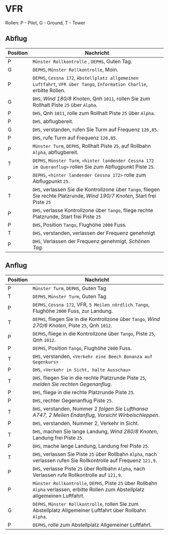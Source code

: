 # VFR

Rollen: P - Pilot, G - Ground, T - Tower

## Abflug
| Position | Nachricht                                                                                                                     |
|----------|-------------------------------------------------------------------------------------------------------------------------------|
| P        | `Münster Rollkontrolle` , `DEPHS`, Guten Tag.                                                                                 |
| G        | `DEPHS`, `Münster Rollkontrolle`, Moin.                                                                                       |
| P        | `DEPHS`, `Cessna 172`, `Abstellplatz allgemeinen Luftfahrt`, `VFR über Tango`, `Information Charlie`, erbitte Rollen.         |
| G        | `DHS`, *Wind 180/8 Knoten*, Qnh `1011`, rollen Sie zum Rollhalt Piste `25` über `Alpha`.                                      |
| P        | `DHS`, Qnh `1011`, rolle zum Rollhalt Piste `25` über `Alpha`.                                                                |
| P        | `DHS`, abflugbereit.                                                                                                          |
| G        | `DHS`, verstanden, rufen Sie Turm auf Frequenz `126,85`.                                                                      |
| P        | `DHS`, rufe Turm auf Frequenz `126,85`.                                                                                       |
| P        | `Münster Turm`, `DEPHS`, Rollhalt Piste `25`, auf Rollbahn `Alpha`, abflugbereit.                                             |
| T        | `DEPHS`, `Münster Turm`, `<hinter landender Cessna 172 im Queranflug>` rollen Sie zum Abflugpunkt Piste `25`.                 |
| P        | `DEPHS`, `<hinter landender Cessna 172>` rolle zum Abflugpunkt `25`.                                                          |
| T        | `DHS`, verlassen Sie die Kontrollzone über `Tango`, fliegen Sie rechte Platzrunde, *Wind 190/7 Knoten*, Start frei Piste `25` |
| P        | `DHS`, verlasse Kontrollzone über `Tango`, fliege rechte Platzrunde, Start frei Piste `25`                                    |
| P        | `DHS`, Position `Tango`, Flughöhe `2000` Fuss.                                                                                |
| T        | `DHS`, verstanden, verlassen der Frequenz genehmigt                                                                           |
| P        | `DHS`, Verlassen der Frequenz genehmigt, *Schönen Tag.*                                                                                       |

## Anflug

| Position | Nachricht                                                                                                                            |
|----------|--------------------------------------------------------------------------------------------------------------------------------------|
| P        | `Münster Turm`, `DEPHS`, Guten Tag                                                                                                   |
| T        | `DEPHS`, `Münster Turm`, Guten Tag                                                                                                   |
| P        | `DEPHS`, `Cessna 172`, VFR, `5 Meilen nördlich Tango`, Flughöhe `2000` Fuss, zur Landung.                                            |
| T        | `DEPHS`, fliegen Sie in die Kontrollzone über `Tango`, *Wind 270/6 Knoten*, Piste `25`, Qnh `1012`.                                  |
| P        | `DEPHS`, fliege in die Kontrollzone über `Tango`, Piste `25`, Qnh `1012`.                                                            |
| P        | `DEPHS`, Position `Tango`, Flughöhe `2000` Fuss.                                                                                     |
| T        | `DHS`, verstanden, `<Verkehr eine Beech Bonanza auf Gegenkurs>`                                                                      |
| P        | `DHS`, `<Verkehr in Sicht, halte Ausschau>`                                                                                          |
| T        | `DHS`, fliegen Sie in die rechte Platzrunde Piste `25`, *melden Sie rechten Gegenanflug*.                                            |
| P        | `DHS`, fliege in die rechte Platzrunde Piste `25`.                                                                                   |
| P        | `DHS`, rechter Gegenanflug Piste `25`.                                                                                               |
| T        | `DHS`, verstanden, Nummer 2 *folgen Sie Lufthansa A747, 2 Meilen Endanflug, Vorsicht Wirbelschleppen*.                               |
| P        | `DHS`, verstanden, Nummer 2, Verkehr in Sicht.                                                                                       |
| T        | `DHS`, machen Sie lange Landung, *Wind 280/8 Knoten*, Landung frei Piste `25`.                                                       |
| P        | `DHS`, mache lange Landung, Landung frei Piste `25`.                                                                                 |
| T        | `DHS`, verlassen Sie Piste `25` über Rollbahn `Alpha`, nach verlassen rufen Sie Rollkontrolle auf Frequenz `121,9`.                  |
| P        | `DHS`, verlasse Piste `25` über Rollbahn `Alpha`, nach Verlassen rufe Rollkontrolle auf `121,9`.                                     |
| P        | `Münster Rollkontrolle`, `DEPHS`, Piste `25` über Rollbahn `Alpha` verlassen, erbitte Rollen zum Abstellplatz allgemeinen Luftfahrt. |
| G        | `DEPHS`, `Münster Rollkontrolle`, rollen Sie zum Abstellplatz Allgemeiner Luftfahrt über Rollbahn `Alpha`.                           |
| P        | `DEPHS`, rolle zum Abstellplatz Allgemeiner Luftfahrt.                                                                               |
